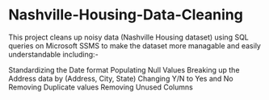 # Nashville-Housing-Data-Cleaning
This project cleans up noisy data (Nashville Housing dataset) using SQL queries on Microsoft SSMS to make the dataset more managable and easily understandable including:-

Standardizing the Date format
Populating Null Values
Breaking up the Address data by (Address, City, State)
Changing Y/N to Yes and No
Removing Duplicate values
Removing Unused Columns
